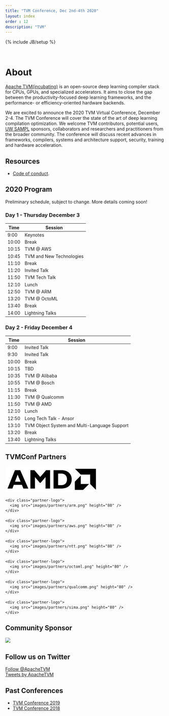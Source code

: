 ```yaml
---
title: "TVM Conference, Dec 2nd-4th 2020"
layout: index
order : 12
description: "TVM"
---
```

{% include JB/setup %}

<br>

# About

[Apache TVM(incubating)](https://tvm.apache.org/) is an open-source deep learning compiler stack for CPUs, GPUs, and specialized accelerators.
It aims to close the gap between the productivity-focused deep learning frameworks, and the performance- or
efficiency-oriented hardware backends.

We are excited to announce the 2020 TVM Virtual Conference, December 2-4. The TVM Conference will cover the state of the
art of deep learning compilation optimization. We welcome TVM contributors, potential users, [UW SAMPL](http://sampl.ai)
sponsors, collaborators and researchers and practitioners from the broader community. The conference will discuss recent
advances in frameworks, compilers, systems and architecture support, security, training and hardware acceleration.

## Resources

- [Code of conduct](https://www.apache.org/foundation/policies/conduct.html).

## 2020 Program

Preliminary schedule, subject to change. More details coming soon!

### Day 1 - Thursday December 3 

| Time  | Session  |
|-------|----------|
|  9:00 | Keynotes | 
| 10:00 | Break |
| 10:15 | TVM @ AWS |
| 10:45 | TVM and New Technologies |
| 11:10 | Break |
| 11:20 | Invited Talk |
| 11:50 | TVM Tech Talk |
| 12:10 | Lunch |
| 12:50 | TVM @ ARM |
| 13:20 | TVM @ OctoML |
| 13:40 | Break |
| 14:00 | Lightning Talks |

### Day 2 - Friday December 4

| Time  | Session  |
|-------|----------|
|  9:00 | Invited Talk | 
|  9:30 | Invited Talk |
| 10:00 | Break |
| 10:15 | TBD |
| 10:35 | TVM @ Alibaba |
| 10:55 | TVM @ Bosch |
| 11:15 | Break |
| 11:30 | TVM @ Qualcomm |
| 11:50 | TVM @ AMD |
| 12:10 | Lunch |
| 12:50 | Long Tech Talk - Ansor |
| 13:10 | TVM Object System and Multi-Language Support |
| 13:20 | Break |
| 13:40 | Lightning Talks |

## TVMConf Partners

<div class="partner-logos">
    <div class="partner-logo">
      <img src="images/partners/amd.png" height="80" />
    </div>

    <div class="partner-logo">
      <img src="images/partners/arm.png" height="80" />
    </div>

    <div class="partner-logo">
      <img src="images/partners/aws.png" height="80" />
    </div>

    <div class="partner-logo">
      <img src="images/partners/ntt.png" height="80" />
    </div>

    <div class="partner-logo">
      <img src="images/partners/octoml.png" height="80" />
    </div>

    <div class="partner-logo">
      <img src="images/partners/qualcomm.png" height="80" />
    </div>

    <div class="partner-logo">
      <img src="images/partners/sima.png" height="80" />
    </div>
</div>

## Community Sponsor

<div class="community_logo">
    <a href="https://apache.org">
        <img src="images/logo/asf.png" height="100"/>
    </a>
</div>


## Follow us on Twitter

<a href="https://twitter.com/ApacheTVM?ref_src=twsrc%5Etfw" class="twitter-follow-button" data-show-count="false">Follow @ApacheTVM</a><script async src="https://platform.twitter.com/widgets.js" charset="utf-8"></script>
<br>
<a class="twitter-timeline" width="500" height="700" href="https://twitter.com/ApacheTVM?ref_src=twsrc%5Etfw">Tweets by ApacheTVM</a> <script async src="https://platform.twitter.com/widgets.js" charset="utf-8"></script>

## Past Conferences

- [TVM Conference 2019](2019)
- [TVM Conference 2018](2018)
